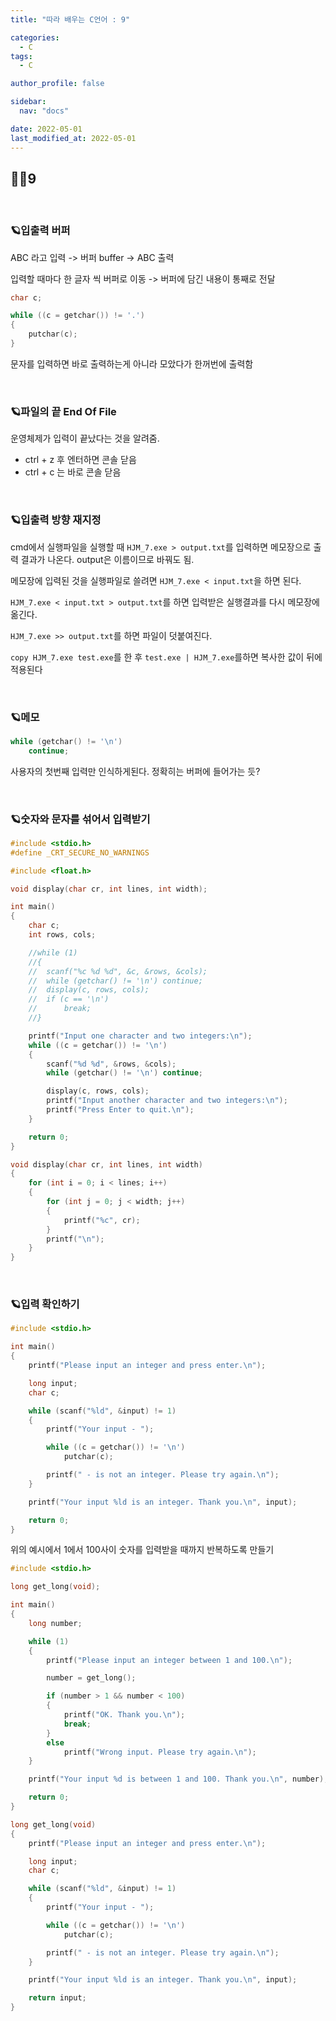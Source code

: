 ```yaml
---
title: "따라 배우는 C언어 : 9"

categories:
  - C
tags:
  - C

author_profile: false

sidebar:
  nav: "docs"

date: 2022-05-01
last_modified_at: 2022-05-01
---
```


## 🙇‍♀️9

<br>

### 🪐입출력 버퍼

ABC 라고 입력 -> 버퍼 buffer -> ABC 출력

입력할 때마다 한 글자 씩 버퍼로 이동 -> 버퍼에 담긴 내용이 통째로 전달

```c
char c;

while ((c = getchar()) != '.')
{
	putchar(c);
}
```
문자를 입력하면 바로 출력하는게 아니라 모았다가 한꺼번에 출력함

<br>

### 🪐파일의 끝 End Of File

운영체제가 입력이 끝났다는 것을 알려줌. 

* ctrl + z 후 엔터하면 콘솔 닫음
* ctrl + c 는 바로 콘솔 닫음

<br>

### 🪐입출력 방향 재지정

cmd에서 실행파일을 실행할 때 `HJM_7.exe > output.txt`를 입력하면 메모장으로 출력 결과가 나온다. output은 이름이므로 바꿔도 됨.

메모장에 입력된 것을 실행파일로 쓸려면 `HJM_7.exe < input.txt`을 하면 된다.

`HJM_7.exe < input.txt > output.txt`를 하면 입력받은 실행결과를 다시 메모장에 옮긴다.

`HJM_7.exe >> output.txt`를 하면 파일이 덧붙여진다.

`copy HJM_7.exe test.exe`를 한 후 `test.exe | HJM_7.exe`를하면 복사한 값이 뒤에 적용된다



<br>

### 🪐메모

```c
while (getchar() != '\n')
    continue;
```
사용자의 첫번째 입력만 인식하게된다. 정확히는 버퍼에 들어가는 듯?

<br>

### 🪐숫자와 문자를 섞어서 입력받기

```c
#include <stdio.h>
#define _CRT_SECURE_NO_WARNINGS

#include <float.h>

void display(char cr, int lines, int width);

int main()
{
	char c;
	int rows, cols;

	//while (1)
	//{
	//	scanf("%c %d %d", &c, &rows, &cols);
	//	while (getchar() != '\n') continue;
	//	display(c, rows, cols);
	//	if (c == '\n')
	//		break;
	//}

	printf("Input one character and two integers:\n");
	while ((c = getchar()) != '\n')
	{
		scanf("%d %d", &rows, &cols);
		while (getchar() != '\n') continue;

		display(c, rows, cols);
		printf("Input another character and two integers:\n");
		printf("Press Enter to quit.\n");
	}

	return 0;
}

void display(char cr, int lines, int width)
{
	for (int i = 0; i < lines; i++)
	{
		for (int j = 0; j < width; j++)
		{
			printf("%c", cr);
		}
		printf("\n");
	}
}
```

<br>

### 🪐입력 확인하기

```c
#include <stdio.h>

int main()
{
	printf("Please input an integer and press enter.\n");

	long input;
	char c;

	while (scanf("%ld", &input) != 1)
	{
		printf("Your input - ");

		while ((c = getchar()) != '\n')
			putchar(c);

		printf(" - is not an integer. Please try again.\n");
	}

	printf("Your input %ld is an integer. Thank you.\n", input);

	return 0;
}
```

위의 예시에서 1에서 100사이 숫자를 입력받을 때까지 반복하도록 만들기

```c
#include <stdio.h>

long get_long(void);

int main()
{
	long number;

	while (1)
	{
		printf("Please input an integer between 1 and 100.\n");

		number = get_long();

		if (number > 1 && number < 100)
		{
			printf("OK. Thank you.\n");
			break;
		}
		else
			printf("Wrong input. Please try again.\n");
	}

	printf("Your input %d is between 1 and 100. Thank you.\n", number);

	return 0;
}

long get_long(void)
{
	printf("Please input an integer and press enter.\n");

	long input;
	char c;

	while (scanf("%ld", &input) != 1)
	{
		printf("Your input - ");

		while ((c = getchar()) != '\n')
			putchar(c);

		printf(" - is not an integer. Please try again.\n");
	}

	printf("Your input %ld is an integer. Thank you.\n", input);

	return input;
}
```

